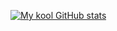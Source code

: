 [![My kool GitHub stats](https://github-readme-stats.vercel.app/api?username=SzyZuu)](https://github.com/SzyZuu/)
